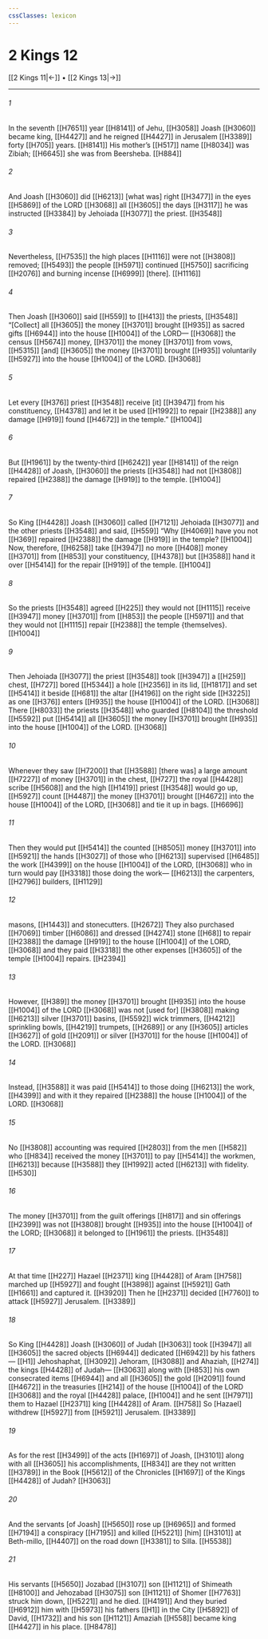 ```yaml
---
cssClasses: lexicon
---
```


# 2 Kings 12

[[2 Kings 11|←]] • [[2 Kings 13|→]]

---

###### 1
In the seventh [[H7651]] year [[H8141]] of Jehu, [[H3058]] Joash [[H3060]] became king, [[H4427]] and he reigned [[H4427]] in Jerusalem [[H3389]] forty [[H705]] years. [[H8141]] His mother’s [[H517]] name [[H8034]] was Zibiah; [[H6645]] she was from  Beersheba. [[H884]]

###### 2
And Joash [[H3060]] did [[H6213]] [what was] right [[H3477]] in the eyes [[H5869]] of the LORD [[H3068]] all [[H3605]] the days [[H3117]] he was instructed [[H3384]] by Jehoiada [[H3077]] the priest. [[H3548]]

###### 3
Nevertheless, [[H7535]] the high places [[H1116]] were not [[H3808]] removed; [[H5493]] the people [[H5971]] continued [[H5750]] sacrificing [[H2076]] and burning incense [[H6999]] [there]. [[H1116]]

###### 4
Then Joash [[H3060]] said [[H559]] to [[H413]] the priests, [[H3548]] “[Collect] all [[H3605]] the money [[H3701]] brought [[H935]] as sacred gifts [[H6944]] into the house [[H1004]] of the LORD— [[H3068]] the census [[H5674]] money, [[H3701]] the money [[H3701]] from vows, [[H5315]] [and] [[H3605]] the money [[H3701]] brought [[H935]] voluntarily [[H5927]] into the house [[H1004]] of the LORD. [[H3068]]

###### 5
Let every [[H376]] priest [[H3548]] receive [it] [[H3947]] from his constituency, [[H4378]] and let it be used [[H1992]] to repair [[H2388]] any damage [[H919]] found [[H4672]] in the temple.” [[H1004]]

###### 6
But [[H1961]] by the twenty-third [[H6242]] year [[H8141]] of the reign [[H4428]] of Joash, [[H3060]] the priests [[H3548]] had not [[H3808]] repaired [[H2388]] the damage [[H919]] to the temple. [[H1004]]

###### 7
So King [[H4428]] Joash [[H3060]] called [[H7121]] Jehoiada [[H3077]] and the other priests [[H3548]] and said, [[H559]] “Why [[H4069]] have you not [[H369]] repaired [[H2388]] the damage [[H919]] in the temple? [[H1004]] Now, therefore, [[H6258]] take [[H3947]] no more [[H408]] money [[H3701]] from [[H853]] your constituency, [[H4378]] but [[H3588]] hand it over [[H5414]] for the repair [[H919]] of the temple. [[H1004]]

###### 8
So the priests [[H3548]] agreed [[H225]] they would not [[H1115]] receive [[H3947]] money [[H3701]] from [[H853]] the people [[H5971]] and that they would not [[H1115]] repair [[H2388]] the temple {themselves}. [[H1004]]

###### 9
Then Jehoiada [[H3077]] the priest [[H3548]] took [[H3947]] a [[H259]] chest, [[H727]] bored [[H5344]] a hole [[H2356]] in its lid, [[H1817]] and set [[H5414]] it beside [[H681]] the altar [[H4196]] on the right side [[H3225]] as one [[H376]] enters [[H935]] the house [[H1004]] of the LORD. [[H3068]] There [[H8033]] the priests [[H3548]] who guarded [[H8104]] the threshold [[H5592]] put [[H5414]] all [[H3605]] the money [[H3701]] brought [[H935]] into the house [[H1004]] of the LORD. [[H3068]]

###### 10
Whenever they saw [[H7200]] that [[H3588]] [there was] a large amount [[H7227]] of money [[H3701]] in the chest, [[H727]] the royal [[H4428]] scribe [[H5608]] and the high [[H1419]] priest [[H3548]] would go up, [[H5927]] count [[H4487]] the money [[H3701]] brought [[H4672]] into the house [[H1004]] of the LORD, [[H3068]] and tie it up in bags. [[H6696]]

###### 11
Then they would put [[H5414]] the counted [[H8505]] money [[H3701]] into [[H5921]] the hands [[H3027]] of those who [[H6213]] supervised [[H6485]] the work [[H4399]] on the house [[H1004]] of the LORD, [[H3068]] who in turn would pay [[H3318]] those doing the work— [[H6213]] the carpenters, [[H2796]] builders, [[H1129]]

###### 12
masons, [[H1443]] and stonecutters. [[H2672]] They also purchased [[H7069]] timber [[H6086]] and dressed [[H4274]] stone [[H68]] to repair [[H2388]] the damage [[H919]] to the house [[H1004]] of the LORD, [[H3068]] and they paid [[H3318]] the other expenses [[H3605]] of the temple [[H1004]] repairs. [[H2394]]

###### 13
However, [[H389]] the money [[H3701]] brought [[H935]] into the house [[H1004]] of the LORD [[H3068]] was not [used for] [[H3808]] making [[H6213]] silver [[H3701]] basins, [[H5592]] wick trimmers, [[H4212]] sprinkling bowls, [[H4219]] trumpets, [[H2689]] or any [[H3605]] articles [[H3627]] of gold [[H2091]] or silver [[H3701]] for the house [[H1004]] of the LORD. [[H3068]]

###### 14
Instead, [[H3588]] it was paid [[H5414]] to those doing [[H6213]] the work, [[H4399]] and with it  they repaired [[H2388]] the house [[H1004]] of the LORD. [[H3068]]

###### 15
No [[H3808]] accounting was required [[H2803]] from the men [[H582]] who [[H834]] received the money [[H3701]] to pay [[H5414]] the workmen, [[H6213]] because [[H3588]] they [[H1992]] acted [[H6213]] with fidelity. [[H530]]

###### 16
The money [[H3701]] from the guilt offerings [[H817]] and sin offerings [[H2399]] was not [[H3808]] brought [[H935]] into the house [[H1004]] of the LORD; [[H3068]] it belonged to [[H1961]] the priests. [[H3548]]

###### 17
At that time [[H227]] Hazael [[H2371]] king [[H4428]] of Aram [[H758]] marched up [[H5927]] and fought [[H3898]] against [[H5921]] Gath [[H1661]] and captured it. [[H3920]] Then he [[H2371]] decided [[H7760]] to attack [[H5927]] Jerusalem. [[H3389]]

###### 18
So King [[H4428]] Joash [[H3060]] of Judah [[H3063]] took [[H3947]] all [[H3605]] the sacred objects [[H6944]] dedicated [[H6942]] by his fathers— [[H1]] Jehoshaphat, [[H3092]] Jehoram, [[H3088]] and Ahaziah, [[H274]] the kings [[H4428]] of Judah— [[H3063]] along with [[H853]] his own consecrated items [[H6944]] and all [[H3605]] the gold [[H2091]] found [[H4672]] in the treasuries [[H214]] of the house [[H1004]] of the LORD [[H3068]] and the royal [[H4428]] palace, [[H1004]] and he sent [[H7971]] them to Hazael [[H2371]] king [[H4428]] of Aram. [[H758]] So [Hazael] withdrew [[H5927]] from [[H5921]] Jerusalem. [[H3389]]

###### 19
As for the rest [[H3499]] of the acts [[H1697]] of Joash, [[H3101]] along with all [[H3605]] his accomplishments, [[H834]] are they not written [[H3789]] in the Book [[H5612]] of the Chronicles [[H1697]] of the Kings [[H4428]] of Judah? [[H3063]]

###### 20
And the servants [of Joash] [[H5650]] rose up [[H6965]] and formed [[H7194]] a conspiracy [[H7195]] and killed [[H5221]] [him] [[H3101]] at Beth-millo, [[H4407]] on the road down [[H3381]] to Silla. [[H5538]]

###### 21
His servants [[H5650]] Jozabad [[H3107]] son [[H1121]] of Shimeath [[H8100]] and Jehozabad [[H3075]] son [[H1121]] of Shomer [[H7763]] struck him down, [[H5221]] and he died. [[H4191]] And they buried [[H6912]] him with [[H5973]] his fathers [[H1]] in the City [[H5892]] of David, [[H1732]] and his son [[H1121]] Amaziah [[H558]] became king [[H4427]] in his place. [[H8478]]

